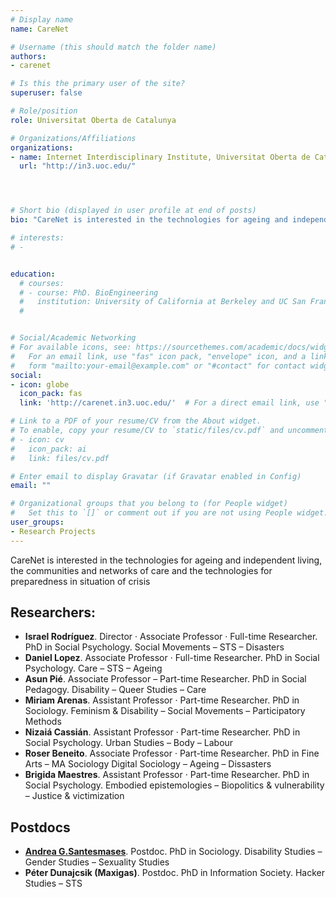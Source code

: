```yaml
---
# Display name
name: CareNet

# Username (this should match the folder name)
authors:
- carenet

# Is this the primary user of the site?
superuser: false

# Role/position
role: Universitat Oberta de Catalunya

# Organizations/Affiliations
organizations:
- name: Internet Interdisciplinary Institute, Universitat Oberta de Catalunya.
  url: "http://in3.uoc.edu/"




# Short bio (displayed in user profile at end of posts)
bio: "CareNet is interested in the technologies for ageing and independent living, the communities and networks of care and the technologies for preparedness in situation of crisis"

# interests:
# -


education:
  # courses:
  # - course: PhD. BioEngineering
  #   institution: University of California at Berkeley and UC San Francisco
  #


# Social/Academic Networking
# For available icons, see: https://sourcethemes.com/academic/docs/widgets/#icons
#   For an email link, use "fas" icon pack, "envelope" icon, and a link in the
#   form "mailto:your-email@example.com" or "#contact" for contact widget.
social:
- icon: globe
  icon_pack: fas
  link: 'http://carenet.in3.uoc.edu/'  # For a direct email link, use "mailto:test@example.org".

# Link to a PDF of your resume/CV from the About widget.
# To enable, copy your resume/CV to `static/files/cv.pdf` and uncomment the lines below.
# - icon: cv
#   icon_pack: ai
#   link: files/cv.pdf

# Enter email to display Gravatar (if Gravatar enabled in Config)
email: ""

# Organizational groups that you belong to (for People widget)
#   Set this to `[]` or comment out if you are not using People widget.
user_groups:
- Research Projects
---
```


CareNet is interested in the technologies for ageing and independent living, the communities and networks of care and the technologies for preparedness in situation of crisis

## Researchers:

* **Israel Rodríguez**. Director · Associate Professor · Full-time Researcher. PhD in Social Psychology. Social Movements – STS – Disasters
* **Daniel Lopez**. Associate Professor · Full-time Researcher. PhD in Social Psychology. Care – STS – Ageing
* **Asun Pié**. Associate Professor – Part-time Researcher. PhD in Social Pedagogy. Disability – Queer Studies – Care
* **Miriam Arenas**. Assistant Professor · Part-time Researcher. PhD in Sociology. Feminism & Disability – Social Movements – Participatory Methods
* **Nizaiá Cassián**. Assistant Professor · Part-time Researcher. PhD in Social Psychology. Urban Studies – Body – Labour
* **Roser Beneito**. Associate Professor · Part-time Researcher. PhD in Fine Arts – MA Sociology Digital Sociology – Ageing – Dissasters
* **Brigida Maestres**. Assistant Professor · Part-time Researcher. PhD in Social Psychology. Embodied epistemologies –
Biopolitics & vulnerability – Justice & victimization

## Postdocs

* **[Andrea G.Santesmases](/authors/andrea-garcia-santesmases)**. Postdoc. PhD in Sociology. Disability Studies – Gender Studies – Sexuality Studies
* **Péter Dunajcsik (Maxigas)**. Postdoc. PhD in Information Society. Hacker Studies – STS
